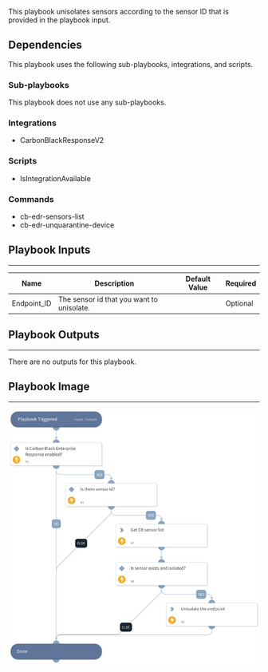 This playbook unisolates sensors according to the sensor ID that is provided in the playbook input.

## Dependencies

This playbook uses the following sub-playbooks, integrations, and scripts.

### Sub-playbooks

This playbook does not use any sub-playbooks.

### Integrations

* CarbonBlackResponseV2

### Scripts

* IsIntegrationAvailable

### Commands

* cb-edr-sensors-list
* cb-edr-unquarantine-device

## Playbook Inputs

---

| **Name** | **Description** | **Default Value** | **Required** |
| --- | --- | --- | --- |
| Endpoint_ID | The sensor id that you want to unisolate.  |  | Optional |

## Playbook Outputs

---
There are no outputs for this playbook.

## Playbook Image

---

![Carbon Black Response - Unisolate Endpoint](../doc_files/Carbon_Black_Response_-_Unisolate_Endpoint.png)
